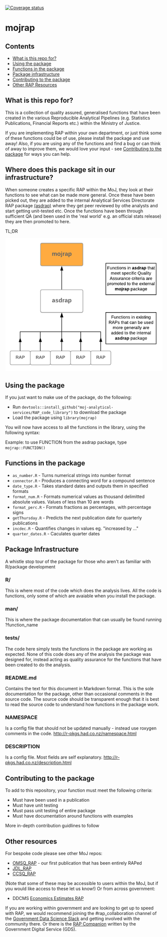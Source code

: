 [![Coverage status](https://codecov.io/gh/moj-analytical-services/RAP_code_library/branch/master/graph/badge.svg)](https://codecov.io/github/moj-analytical-services/RAP_code_library?branch=master)

# mojrap

## Contents
* [What is this repo for?](#what-is-this-repo-for)
* [Using the package](#using-the-package)
* [Functions in the package](#functions-in-the-package)
* [Package infrastructure](#package-infrastructure)
* [Contributing to the package](#contributing-to-the-package)
* [Other RAP Resources](#other-resources)

## What is this repo for?

This is a collection of quality assured, generalised functions that have been created in the various Reproducible Analytical Pipelines (e.g. Statistics Publications, Financial Reports etc.) within the Ministry of Justice. 

If you are implementing RAP within your own department, or just think some of these functions could be of use, please install the package and use away! Also, if you are using any of the functions and find a bug or can think of away to improve them, we would love your input - see [Contributing to the package](#contributing-to-the-package) for ways you can help.

## Where does this package sit in our infrastructure?

When someone creates a specific RAP within the MoJ, they look at their functions to see what can be made more general. Once these have been picked out, they are added to the internal Analytical Services Directorate RAP package [(asdrap)](https://github.com/moj-analytical-services/asdrap) where they get peer reviewed by othe analysts and start getting unit-tested etc. Once the functions have been through sufficient QA (and been used in the 'real world' e.g. an official stats release) they are then promoted to here. 

TL;DR

![alt text](mojrap_flowchart.png)

## Using the package

If you just want to make use of the package, do the following:

* Run `devtools::install_github("moj-analytical-services/RAP_code_library")` to download the package
* Load the package using `library(mojrap)`

You will now have access to all the functions in the library, using the following syntax:

Example: to use FUNCTION from the asdrap package, type `mojrap::FUNCTION()`

## Functions in the package

* `as_number.R` - Turns numerical strings into number format
* `connector.R` - Produces a connecting word for a compound sentence
* `date_type.R` - Takes standard dates and outputs them in specified formats
* `format_num.R` - Formats numerical values as thousand delimitted absolute values. Values of less than 10 are words
* `format_perc.R` - Formats fractions as percentages, with percentage signs
* `getThursday.R` - Predicts the next publication date for quarterly publications
* `incdec.R` - Quantifies changes in values eg. "increased by ..."
* `quarter_dates.R` - Caculates quarter dates


## Package Infrastructure
A whistle stop tour of the package for those who aren't as familiar with R/package development 

### R/
This is where most of the code which does the analysis lives. All the code is functions, only some of which are avaiable when you install the package.

### man/
This is where the package documentation that can usually be found running ?function_name 

### tests/
The code here simply tests the functions in the package are working as expected. None of this code does any of the analysis the package was designed for, instead acting as quality assurance for the functions that have been created to do the analysis.

### README.md
Contains the text for this document in Markdown format. This is the sole documentation for the package, other than occasional comments in the source code. The source code should be transparent enough that it is best to read the source code to understand how functions in the package work.

### NAMESPACE
Is a config file that should not be updated manually - instead use roxygen comments in the code. http://r-pkgs.had.co.nz/namespace.html

### DESCRIPTION
Is a config file. Most fields are self explanatory. http://r-pkgs.had.co.nz/description.html

## Contributing to the package

To add to this repository, your function must meet the following criteria:
* Must have been used in a publication
* Must have unit testing
* Must pass unit testing of entire package
* Must have documentation around functions with examples

More in-depth contribution guidlines to follow

## Other resources

For bespoke code please see other MoJ repos:
* [OMSQ_RAP](https://github.com/moj-analytical-services/OMSQ_RAP) - our first publication that has been entirely RAPed
* [JDL_RAP](https://github.com/moj-analytical-services/JDL_RAP)
* [CCSQ_RAP](https://github.com/moj-analytical-services/CCSQ_RAP)

(Note that some of these may be accessible to users within the MoJ, but if you would like access to these let us know!)
Or from across government:
* DDCMS [Economics Estimates RAP](https://github.com/DCMSstats/eesectors)

If you are working within government and are looking to get up to speed with RAP, we would recommend joining the #rap_collaboration channel of the [Government Data Science Slack](https://govdatascience.slack.com/?redir=%2Fhome) and getting involved with the community there. Or there is the [RAP Companion](https://ukgovdatascience.github.io/rap_companion/) written by the Government Digital Service (GDS).
